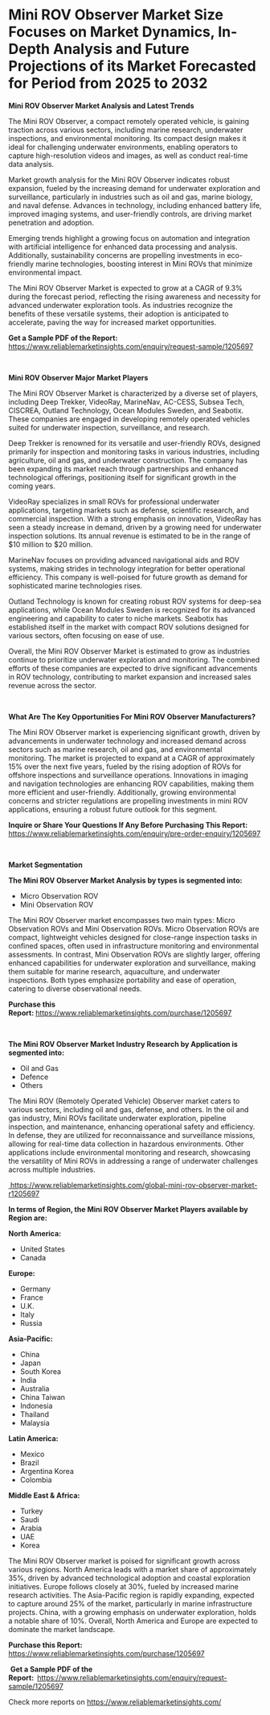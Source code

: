 <p><h1>Mini ROV Observer Market Size Focuses on Market Dynamics, In-Depth Analysis and Future Projections of its Market Forecasted for Period from 2025 to 2032</h1></p><p><strong>Mini ROV Observer Market Analysis and Latest Trends</strong></p>
<p><p>The Mini ROV Observer, a compact remotely operated vehicle, is gaining traction across various sectors, including marine research, underwater inspections, and environmental monitoring. Its compact design makes it ideal for challenging underwater environments, enabling operators to capture high-resolution videos and images, as well as conduct real-time data analysis.</p><p>Market growth analysis for the Mini ROV Observer indicates robust expansion, fueled by the increasing demand for underwater exploration and surveillance, particularly in industries such as oil and gas, marine biology, and naval defense. Advances in technology, including enhanced battery life, improved imaging systems, and user-friendly controls, are driving market penetration and adoption.</p><p>Emerging trends highlight a growing focus on automation and integration with artificial intelligence for enhanced data processing and analysis. Additionally, sustainability concerns are propelling investments in eco-friendly marine technologies, boosting interest in Mini ROVs that minimize environmental impact. </p><p>The Mini ROV Observer Market is expected to grow at a CAGR of 9.3% during the forecast period, reflecting the rising awareness and necessity for advanced underwater exploration tools. As industries recognize the benefits of these versatile systems, their adoption is anticipated to accelerate, paving the way for increased market opportunities.</p></p>
<p><strong>Get a Sample PDF of the Report:&nbsp;</strong> <a href="https://www.reliablemarketinsights.com/enquiry/request-sample/1205697?utm_campaign=2187&utm_medium=2&utm_source=Github&utm_content=ia&utm_term=28022025&utm_id=mini-rov-observer">https://www.reliablemarketinsights.com/enquiry/request-sample/1205697</a></p>
<p>&nbsp;</p>
<p><strong>Mini ROV Observer Major Market Players</strong></p>
<p><p>The Mini ROV Observer Market is characterized by a diverse set of players, including Deep Trekker, VideoRay, MarineNav, AC-CESS, Subsea Tech, CISCREA, Outland Technology, Ocean Modules Sweden, and Seabotix. These companies are engaged in developing remotely operated vehicles suited for underwater inspection, surveillance, and research.</p><p>Deep Trekker is renowned for its versatile and user-friendly ROVs, designed primarily for inspection and monitoring tasks in various industries, including agriculture, oil and gas, and underwater construction. The company has been expanding its market reach through partnerships and enhanced technological offerings, positioning itself for significant growth in the coming years.</p><p>VideoRay specializes in small ROVs for professional underwater applications, targeting markets such as defense, scientific research, and commercial inspection. With a strong emphasis on innovation, VideoRay has seen a steady increase in demand, driven by a growing need for underwater inspection solutions. Its annual revenue is estimated to be in the range of $10 million to $20 million.</p><p>MarineNav focuses on providing advanced navigational aids and ROV systems, making strides in technology integration for better operational efficiency. This company is well-poised for future growth as demand for sophisticated marine technologies rises.</p><p>Outland Technology is known for creating robust ROV systems for deep-sea applications, while Ocean Modules Sweden is recognized for its advanced engineering and capability to cater to niche markets. Seabotix has established itself in the market with compact ROV solutions designed for various sectors, often focusing on ease of use.</p><p>Overall, the Mini ROV Observer Market is estimated to grow as industries continue to prioritize underwater exploration and monitoring. The combined efforts of these companies are expected to drive significant advancements in ROV technology, contributing to market expansion and increased sales revenue across the sector.</p></p>
<p>&nbsp;</p>
<p><strong>What Are The Key Opportunities For Mini ROV Observer Manufacturers?</strong></p>
<p><p>The Mini ROV Observer market is experiencing significant growth, driven by advancements in underwater technology and increased demand across sectors such as marine research, oil and gas, and environmental monitoring. The market is projected to expand at a CAGR of approximately 15% over the next five years, fueled by the rising adoption of ROVs for offshore inspections and surveillance operations. Innovations in imaging and navigation technologies are enhancing ROV capabilities, making them more efficient and user-friendly. Additionally, growing environmental concerns and stricter regulations are propelling investments in mini ROV applications, ensuring a robust future outlook for this segment.</p></p>
<p><strong>Inquire or Share Your Questions If Any Before Purchasing This Report:</strong> <a href="https://www.reliablemarketinsights.com/enquiry/pre-order-enquiry/1205697?utm_campaign=2187&utm_medium=2&utm_source=Github&utm_content=ia&utm_term=28022025&utm_id=mini-rov-observer">https://www.reliablemarketinsights.com/enquiry/pre-order-enquiry/1205697</a></p>
<p>&nbsp;</p>
<p><strong>Market Segmentation</strong></p>
<p><strong>The Mini ROV Observer Market Analysis by types is segmented into:</strong></p>
<p><ul><li>Micro Observation ROV</li><li>Mini Observation ROV</li></ul></p>
<p><p>The Mini ROV Observer market encompasses two main types: Micro Observation ROVs and Mini Observation ROVs. Micro Observation ROVs are compact, lightweight vehicles designed for close-range inspection tasks in confined spaces, often used in infrastructure monitoring and environmental assessments. In contrast, Mini Observation ROVs are slightly larger, offering enhanced capabilities for underwater exploration and surveillance, making them suitable for marine research, aquaculture, and underwater inspections. Both types emphasize portability and ease of operation, catering to diverse observational needs.</p></p>
<p><strong>Purchase this Report:&nbsp;</strong><a href="https://www.reliablemarketinsights.com/purchase/1205697?utm_campaign=2187&utm_medium=2&utm_source=Github&utm_content=ia&utm_term=28022025&utm_id=mini-rov-observer">https://www.reliablemarketinsights.com/purchase/1205697</a></p>
<p>&nbsp;</p>
<p><strong>The Mini ROV Observer Market Industry Research by Application is segmented into:</strong></p>
<p><ul><li>Oil and Gas</li><li>Defence</li><li>Others</li></ul></p>
<p><p>The Mini ROV (Remotely Operated Vehicle) Observer market caters to various sectors, including oil and gas, defense, and others. In the oil and gas industry, Mini ROVs facilitate underwater exploration, pipeline inspection, and maintenance, enhancing operational safety and efficiency. In defense, they are utilized for reconnaissance and surveillance missions, allowing for real-time data collection in hazardous environments. Other applications include environmental monitoring and research, showcasing the versatility of Mini ROVs in addressing a range of underwater challenges across multiple industries.</p></p>
<p><a href="https://www.reliablemarketinsights.com/global-mini-rov-observer-market-r1205697?utm_campaign=2187&utm_medium=2&utm_source=Github&utm_content=ia&utm_term=28022025&utm_id=mini-rov-observer">&nbsp;https://www.reliablemarketinsights.com/global-mini-rov-observer-market-r1205697</a></p>
<p><strong>In terms of Region, the Mini ROV Observer Market Players available by Region are:</strong></p>
<p>
    <p> <strong> North America: </strong>
        <ul>
            <li>United States</li>
            <li>Canada</li>
        </ul>
        </p> 
    <p> <strong> Europe: </strong>
        <ul>
            <li>Germany</li>
            <li>France</li>
            <li>U.K.</li>
            <li>Italy</li>
            <li>Russia</li>
        </ul>
        </p> 
    <p> <strong> Asia-Pacific: </strong>
        <ul>
            <li>China</li>
            <li>Japan</li>
            <li>South Korea</li>
            <li>India</li>
            <li>Australia</li>
            <li>China Taiwan</li>
            <li>Indonesia</li>
            <li>Thailand</li>
            <li>Malaysia</li>
        </ul>
        </p> 
    <p> <strong> Latin America: </strong>
        <ul>
            <li>Mexico</li>
            <li>Brazil</li>
            <li>Argentina Korea</li>
            <li>Colombia</li>
        </ul>
        </p> 
    <p> <strong> Middle East & Africa: </strong>
        <ul>
            <li>Turkey</li>
            <li>Saudi</li>
            <li>Arabia</li>
            <li>UAE</li>
            <li>Korea</li>
        </ul>
    </p>
    </p>
<p><p>The Mini ROV Observer market is poised for significant growth across various regions. North America leads with a market share of approximately 35%, driven by advanced technological adoption and coastal exploration initiatives. Europe follows closely at 30%, fueled by increased marine research activities. The Asia-Pacific region is rapidly expanding, expected to capture around 25% of the market, particularly in marine infrastructure projects. China, with a growing emphasis on underwater exploration, holds a notable share of 10%. Overall, North America and Europe are expected to dominate the market landscape.</p></p>
<p><strong>Purchase this Report: </strong><a href="https://www.reliablemarketinsights.com/purchase/1205697?utm_campaign=2187&utm_medium=2&utm_source=Github&utm_content=ia&utm_term=28022025&utm_id=mini-rov-observer">https://www.reliablemarketinsights.com/purchase/1205697</a></p>
<p>&nbsp;<strong>Get a Sample PDF of the Report:&nbsp;&nbsp;</strong><a href="https://www.reliablemarketinsights.com/enquiry/request-sample/1205697?utm_campaign=2187&utm_medium=2&utm_source=Github&utm_content=ia&utm_term=28022025&utm_id=mini-rov-observer">https://www.reliablemarketinsights.com/enquiry/request-sample/1205697</a></p>
<p><strong></strong></p>
<p>Check more reports on <a href="https://www.reliablemarketinsights.com/?utm_campaign=2187&utm_medium=2&utm_source=Github&utm_content=ia&utm_term=28022025&utm_id=mini-rov-observer">https://www.reliablemarketinsights.com/</a></p>